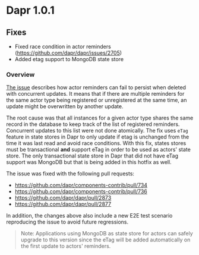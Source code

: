 
# Dapr 1.0.1

## Fixes

* Fixed race condition in actor reminders (https://github.com/dapr/dapr/issues/2705)
* Added etag support to MongoDB state store

### Overview
[The issue](https://github.com/dapr/dapr/issues/2705) describes how actor reminders can fail to persist when deleted with concurrent updates. It means that if there are multiple reminders for the same actor type being registered or unregistered at the same time, an update might be overwritten by another update.

The root cause was that all instances for a given actor type shares the same record in the database to keep track of the list of registered reminders. Concurrent updates to this list were not done atomically. The fix uses `eTag` feature in state stores in Dapr to only update if etag is unchanged from the time it was last read and avoid race conditions. With this fix, states stores must be transactional **and** support eTag in order to be used as actors' state store. The only transactional state store in Dapr that did not have eTag support was MongoDB but that is being added in this hotfix as well.

The issue was fixed with the following pull requests:
* https://github.com/dapr/components-contrib/pull/734
* https://github.com/dapr/components-contrib/pull/736
* https://github.com/dapr/dapr/pull/2873
* https://github.com/dapr/dapr/pull/2877

In addition, the changes above also include a new E2E test scenario reproducing the issue to avoid future regressions.

> Note: Applications using MongoDB as state store for actors can safely upgrade to this version since the eTag will be added automatically on the first update to actors' reminders.